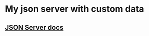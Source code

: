 # My json server with custom data

## [JSON Server docs](https://github.com/typicode/json-server#table-of-contents)
